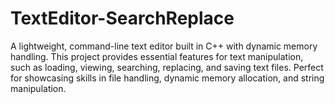 # TextEditor-SearchReplace
A lightweight, command-line text editor built in C++ with dynamic memory handling. This project provides essential features for text manipulation, such as loading, viewing, searching, replacing, and saving text files. Perfect for showcasing skills in file handling, dynamic memory allocation, and string manipulation.
